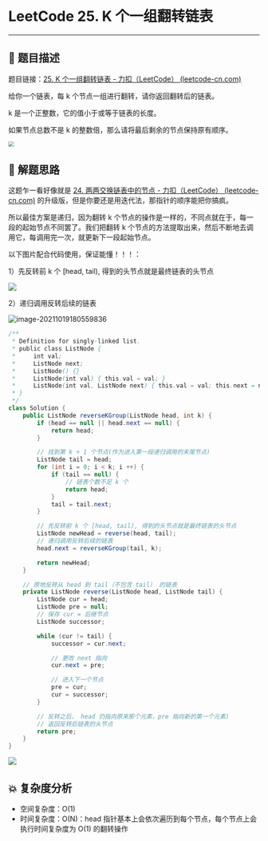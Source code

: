 # LeetCode 25. K 个一组翻转链表

---

## 📃 题目描述

题目链接：[25. K 个一组翻转链表 - 力扣（LeetCode） (leetcode-cn.com)](https://leetcode-cn.com/problems/reverse-nodes-in-k-group/)

给你一个链表，每 k 个节点一组进行翻转，请你返回翻转后的链表。

k 是一个正整数，它的值小于或等于链表的长度。

如果节点总数不是 k 的整数倍，那么请将最后剩余的节点保持原有顺序。

<img src="https://gitee.com/veal98/images/raw/master/img/20210317174628.png" style="zoom:67%;" />

## 🔔 解题思路

这题乍一看好像就是 [24. 两两交换链表中的节点 - 力扣（LeetCode） (leetcode-cn.com)](https://leetcode-cn.com/problems/swap-nodes-in-pairs/) 的升级版，但是你要还是用迭代法，那指针的顺序能把你搞疯。

所以最佳方案是递归，因为翻转 k 个节点的操作是一样的，不同点就在于，每一段的起始节点不同罢了。我们把翻转 k 个节点的方法提取出来，然后不断地去调用它，每调用完一次，就更新下一段起始节点。

以下图片配合代码使用，保证能懂！！！：

1）先反转前 k 个 [head, tail), 得到的头节点就是最终链表的头节点

![](https://gitee.com/veal98/images/raw/master/img/20211019180518.png)

2）递归调用反转后续的链表

![image-20211019180559836](https://gitee.com/veal98/images/raw/master/img/20211019180559.png)

```java
/**
 * Definition for singly-linked list.
 * public class ListNode {
 *     int val;
 *     ListNode next;
 *     ListNode() {}
 *     ListNode(int val) { this.val = val; }
 *     ListNode(int val, ListNode next) { this.val = val; this.next = next; }
 * }
 */
class Solution {
    public ListNode reverseKGroup(ListNode head, int k) {
        if (head == null || head.next == null) {
            return head;
        }

        // 找到第 k + 1 个节点(作为进入第一段递归调用的末尾节点)
        ListNode tail = head;
        for (int i = 0; i < k; i ++) {
            if (tail == null) {
                // 链表个数不足 k 个
                return head;
            }
            tail = tail.next;
        }

        // 先反转前 k 个 [head, tail), 得到的头节点就是最终链表的头节点
        ListNode newHead = reverse(head, tail);
        // 递归调用反转后续的链表
        head.next = reverseKGroup(tail, k);

        return newHead;
    }

    // 原地反转从 head 到 tail（不包含 tail） 的链表
    private ListNode reverse(ListNode head, ListNode tail) {
        ListNode cur = head;
        ListNode pre = null;
        // 保存 cur = 后继节点
        ListNode successor;

        while (cur != tail) {
            successor = cur.next;

            // 更改 next 指向
            cur.next = pre;

            // 进入下一个节点
            pre = cur;
            cur = successor;
        }

        // 反转之后， head 仍指向原来那个元素，pre 指向新的第一个元素)
        // 返回反转后链表的头节点
        return pre;
    }
}
```

![](https://gitee.com/veal98/images/raw/master/img/20211019175114.png)

## 💥 复杂度分析

- 空间复杂度：O(1)
- 时间复杂度：O(N)：head 指针基本上会依次遍历到每个节点，每个节点上会执行时间复杂度为 O(1) 的翻转操作
